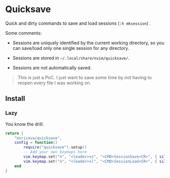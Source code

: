 # Quicksave

Quick and dirty commands to save and load sessions (`:h mksession`) .

Some comments:

- Sessions are uniquely identified by the current working directory, so you can
save/load only one single session for any directory.

- Sessions are stored in `~/.local/share/nvim/quicksave/`.

- Sessions are not automatically saved.

> This is just a PoC. I just want to save some time by not having to reopen
every file I was working on.

## Install

### Lazy

You know the drill.

```lua
return {
    "enricava/quicksave",
    config = function()
        require("quicksave").setup()
        -- Add your own keymaps here
        vim.keymap.set("n", "<leader>ss", "<CMD>SessionSave<CR>", { silent = true })
        vim.keymap.set("n", "<leader>sl", "<CMD>SessionLoad<CR>", { silent = true })
    end
}
```
